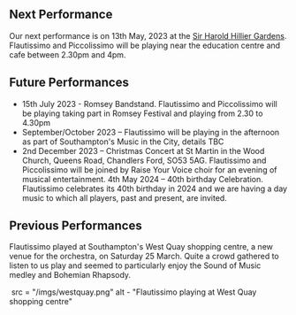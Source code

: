 ## Next Performance

Our next performance is on 13th May, 2023 at the <a href="https://www.visit-hampshire.co.uk/things-to-do/sir-harold-hillier-gardens-p3691">Sir Harold Hillier Gardens</a>.  Flautissimo and Piccolissimo will be playing near the education centre and cafe between 2.30pm and 4pm. 


## Future Performances

- 15th July 2023 - Romsey Bandstand.  Flautissimo and Piccolissimo will be playing taking part in Romsey Festival and playing from 2.30 to 4.30pm
- September/October 2023 – Flautissimo will be playing in the afternoon as part of Southampton's Music in the City, details TBC
- 2nd December 2023 – Christmas Concert at St Martin in the Wood Church, Queens Road, Chandlers Ford, SO53 5AG.  Flautissimo and Piccolissimo will be joined by Raise Your Voice choir for an evening of musical entertainment.
4th May 2024 – 40th birthday Celebration.  Flautissimo celebrates its 40th birthday in 2024 and we are having a day music to which all players, past and present, are invited. 

## Previous Performances

Flautissimo played at Southampton's West Quay shopping centre, a new venue for the orchestra, on Saturday 25 March.  Quite a crowd gathered to listen to us play and seemed to particularly enjoy the Sound of Music medley and Bohemian Rhapsody.

<img> src = "/imgs/westquay.png" alt - "Flautissimo playing at West Quay shopping centre" </img>



